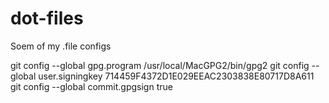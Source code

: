 # dot-files
Soem of my .file configs

git config --global gpg.program /usr/local/MacGPG2/bin/gpg2
git config --global user.signingkey 714459F4372D1E029EEAC2303838E80717D8A611
git config --global commit.gpgsign true
